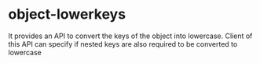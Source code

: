 # object-lowerkeys
It provides an API to convert the keys of the object into lowercase. Client of this API can specify if nested keys are also required to be converted to lowercase
